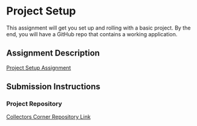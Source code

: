 # Project Setup
This assignment will get you set up and rolling with a basic project. By the end, you will have a GitHub repo that contains a working application.

## Assignment Description
[Project Setup Assignment](https://education.launchcode.org/liftoff/modules/assignments/project-setup)

## Submission Instructions

### Project Repository
[Collectors Corner Repository Link](https://github.com/Dec-22-LC-LiftOff-STL/CollectorsCorner/commit/e1ab6a157d75fdde7a2118773d8208255426a78c)